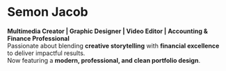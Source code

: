 # Semon Jacob

**Multimedia Creator | Graphic Designer | Video Editor | Accounting & Finance Professional**  
Passionate about blending **creative storytelling** with **financial excellence** to deliver impactful results.  
Now featuring a **modern, professional, and clean portfolio design**.